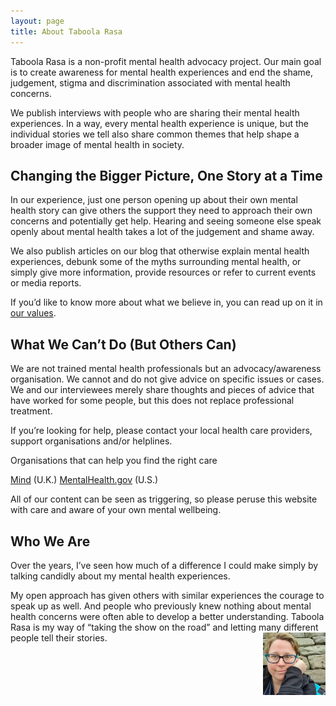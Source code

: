 ```yaml
---
layout: page
title: About Taboola Rasa
---
```


Taboola Rasa is a non-profit mental health advocacy project. Our main goal is to create awareness for mental health experiences and end the shame, judgement, stigma and discrimination associated with mental health concerns.

We publish interviews with people who are sharing their mental health experiences. In a way, every mental health experience is unique, but the individual stories we tell also share common themes that help shape a broader image of mental health in society.

## Changing the Bigger Picture, One Story at a Time
In our experience, just one person opening up about their own mental health story can give others the support they need to approach their own concerns and potentially get help. Hearing and seeing someone else speak openly about mental health takes a lot of the judgement and shame away.

We also publish articles on our blog that otherwise explain mental health experiences, debunk some of the myths surrounding mental health, or simply give more information, provide resources or refer to current events or media reports.

If you’d like to know more about what we believe in, you can read up on it in [our values](/values).

## What We Can’t Do (But Others Can)
We are not trained mental health professionals but an advocacy/awareness organisation. We cannot and do not give advice on specific issues or cases. We and our interviewees merely share thoughts and pieces of advice that have worked for some people, but this does not replace professional treatment.

If you’re looking for help, please contact your local health care providers, support organisations and/or helplines.

Organisations that can help you find the right care

[Mind](http://mind.org.uk/) (U.K.)
[MentalHealth.gov](https://www.mentalhealth.gov/get-help/) (U.S.)

All of our content can be seen as triggering, so please peruse this website with care and aware of your own mental wellbeing.

## Who We Are
Over the years, I’ve seen how much of a difference I could make simply by talking candidly about my mental health experiences.

My open approach has given others with similar experiences the courage to speak up as well. And people who previously knew nothing about mental health concerns were often able to develop a better understanding. Taboola Rasa is my way of “taking the show on the road” and letting many different people tell their stories.
<img align="right" width="100" height="100" src="/assets/img/kai+avatar+copy.jpeg">
